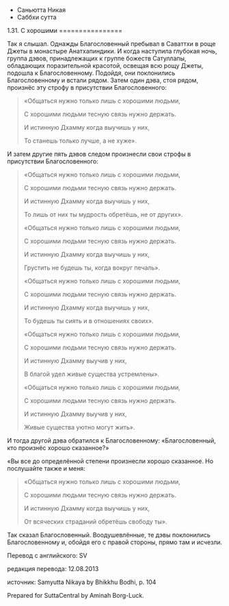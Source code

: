 









* Саньютта Никая
* Саббхи сутта


1\.31\. С хорошими
\=\=\=\=\=\=\=\=\=\=\=\=\=\=\=\=



Так я слышал\. Однажды Благословенный пребывал в Саваттхи в роще Джеты в монастыре Анатхапиндики\. И когда наступила глубокая ночь, группа дэвов, принадлежащих к группе божеств Сатуллапы, обладающих поразительной красотой, освещая всю рощу Джеты, подошла к Благословенному\. Подойдя, они поклонились Благословенному и встали рядом\. Затем один дэва, стоя рядом, произнёс эту строфу в присутствии Благословенного:



> «Общаться нужно только лишь с хорошими людьми,  
> 
> С хорошими людьми тесную связь нужно держать\.  
> 
> И истинную Дхамму когда выучишь у них,  
> 
> То станешь только лучше, а не хуже»\.


И затем другие пять дэвов следом произнесли свои строфы в присутствии Благословенного:



> «Общаться нужно только лишь с хорошими людьми,  
> 
> С хорошими людьми тесную связь нужно держать\.  
> 
> И истинную Дхамму когда выучишь у них,  
> 
> То лишь от них ты мудрость обретёшь, не от других»\.  
> 
>   
> 
> «Общаться нужно только лишь с хорошими людьми,  
> 
> С хорошими людьми тесную связь нужно держать\.  
> 
> И истинную Дхамму когда выучишь у них,  
> 
> Грустить не будешь ты, когда вокруг печаль»\.  
> 
>   
> 
> «Общаться нужно только лишь с хорошими людьми,  
> 
> С хорошими людьми тесную связь нужно держать\.  
> 
> И истинную Дхамму когда выучишь у них,  
> 
> То будешь ты сиять и в отношениях своих»\.  
> 
>   
> 
> «Общаться нужно только лишь с хорошими людьми,  
> 
> С хорошими людьми тесную связь нужно держать\.  
> 
> И истинную Дхамму выучив у них,  
> 
> В благой удел живые существа устремлены»\.  
> 
>   
> 
> «Общаться нужно только лишь с хорошими людьми,  
> 
> С хорошими людьми тесную связь нужно держать\.  
> 
> И истинную Дхамму выучив у них,  
> 
> Живые существа уютно могут жить»\.


И тогда другой дэва обратился к Благословенному: «Благословенный, кто произнёс хорошо сказанное?»


«Вы все до определённой степени произнесли хорошо сказанное\. Но послушайте также и меня:



> «Общаться нужно только лишь с хорошими людьми,  
> 
> С хорошими людьми тесную связь нужно держать\.  
> 
> И истинную Дхамму когда выучишь у них,  
> 
> От всяческих страданий обретёшь свободу ты»\.


Так сказал Благословенный\. Воодушевлённые, те дэвы поклонились Благословенному и, обойдя его с правой стороны, прямо там и исчезли\.



Перевод с английского: SV


редакция перевода: 12\.08\.2013


источник: Samyutta Nikaya by Bhikkhu Bodhi, p\. 104


Prepared for SuttaCentral by Aminah Borg\-Luck\.






